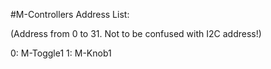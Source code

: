 #M-Controllers Address List: 

(Address from 0 to 31. Not to be confused with I2C address!)


0: M-Toggle1
1: M-Knob1

